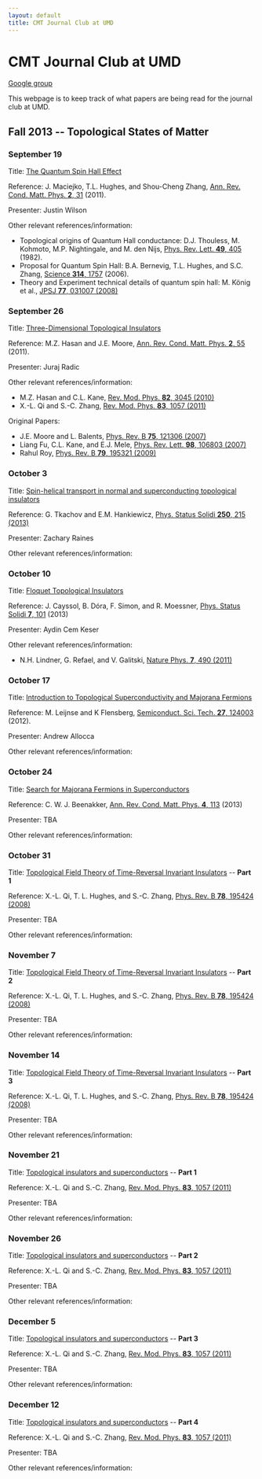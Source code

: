 ```yaml
---
layout: default
title: CMT Journal Club at UMD
---
```


# CMT Journal Club at UMD

[Google group](https://groups.google.com/d/forum/cmt-journal-club)

This webpage is to keep track of what papers are being read for the journal club at UMD.

## Fall 2013 -- Topological States of Matter

### September 19  

Title: [The Quantum Spin Hall Effect](http://www.annualreviews.org/doi/abs/10.1146/annurev-conmatphys-062910-140538)

Reference: J. Maciejko, T.L. Hughes, and Shou-Cheng Zhang, [Ann. Rev. Cond. Matt. Phys. **2**, 31](http://www.annualreviews.org/doi/abs/10.1146/annurev-conmatphys-062910-140538) (2011).

Presenter: Justin Wilson 

Other relevant references/information:

- Topological origins of Quantum Hall conductance: D.J. Thouless, M. Kohmoto, M.P. Nightingale, and M. den Nijs, [Phys. Rev. Lett. **49**, 405](http://prl.aps.org/abstract/PRL/v49/i6/p405_1) (1982).
- Proposal for Quantum Spin Hall: B.A. Bernevig, T.L. Hughes, and 	S.C. Zhang, [Science **314**, 1757](http://www.sciencemag.org/content/314/5806/1757.abstract?sid=c7b6886b-d7a5-4b01-9936-a0fdc2be43cf) (2006).
- Theory and Experiment technical details of quantum spin hall: M. König et al., [JPSJ **77**, 031007 (2008)](http://jpsj.ipap.jp/link?JPSJ/77/031007/)

### September 26

Title: [Three-Dimensional Topological Insulators](http://www.annualreviews.org/doi/abs/10.1146/annurev-conmatphys-062910-140432)

Reference: M.Z. Hasan and J.E. Moore, [Ann. Rev. Cond. Matt. Phys. **2**, 55](http://www.annualreviews.org/doi/abs/10.1146/annurev-conmatphys-062910-140432) (2011).

Presenter: Juraj Radic

Other relevant references/information:

- M.Z. Hasan and C.L. Kane, [Rev. Mod. Phys. **82**, 3045 (2010)](http://link.aps.org/doi/10.1103/RevModPhys.82.3045)
- X.-L. Qi and S.-C. Zhang, [Rev. Mod. Phys. **83**, 1057 (2011)](http://dx.doi.org/10.1103/RevModPhys.83.1057)

Original Papers:

- J.E. Moore and L. Balents, [Phys. Rev. B **75**, 121306 (2007)](http://link.aps.org/doi/10.1103/PhysRevB.75.121306)
- Liang Fu, C.L. Kane, and E.J. Mele, [Phys. Rev. Lett. **98**, 106803 (2007)](http://link.aps.org/doi/10.1103/PhysRevLett.98.106803)
- Rahul Roy, [Phys. Rev. B **79**, 195321 (2009)](http://link.aps.org/doi/10.1103/PhysRevB.79.195321)

### October 3

Title:	[Spin-helical transport in normal and superconducting topological insulators](http://dx.doi.org/10.1002/pssb.201248385)

Reference: G. Tkachov and E.M. Hankiewicz, [Phys. Status Solidi **250**, 215 (2013)](http://dx.doi.org/10.1002/pssb.201248385)

Presenter: Zachary Raines

Other relevant references/information:

### October 10

Title:	[Floquet Topological Insulators](http://dx.doi.org/10.1002/pssr.201206451)

Reference: J. Cayssol, B. Dóra, F. Simon, and R. Moessner, [Phys. Status Solidi **7**, 101](http://dx.doi.org/10.1002/pssr.201206451) (2013)

Presenter: Aydin Cem Keser

Other relevant references/information:
- N.H. Lindner, G. Refael, and V. Galitski, [Nature Phys. **7**, 490 (2011)](http://dx.doi.org/10.1038/nphys1926)

### October 17

Title: [Introduction to Topological Superconductivity and Majorana Fermions](http://dx.doi.org/10.1088/0268-1242/27/12/124003)

Reference: M. Leijnse and K Flensberg, [Semiconduct. Sci. Tech. **27**, 124003](http://dx.doi.org/10.1088/0268-1242/27/12/124003) (2012).

Presenter: Andrew Allocca

Other relevant references/information:

### October 24

Title: [Search for Majorana Fermions in Superconductors](http://dx.doi.org/10.1146/annurev-conmatphys-030212-184337)

Reference: C. W. J. Beenakker, [Ann. Rev. Cond. Matt. Phys. **4**, 113](http://dx.doi.org/10.1146/annurev-conmatphys-030212-184337) (2013)

Presenter: TBA

Other relevant references/information:

### October 31

Title: [Topological Field Theory of Time-Reversal Invariant Insulators](http://dx.doi.org/10.1103/PhysRevB.78.195424) -- **Part 1**

Reference: X.-L. Qi, T. L. Hughes, and S.-C. Zhang, [Phys. Rev. B **78**, 195424 (2008)](http://dx.doi.org/10.1103/PhysRevB.78.195424)

Presenter: TBA

Other relevant references/information:

### November 7

Title: [Topological Field Theory of Time-Reversal Invariant Insulators](http://dx.doi.org/10.1103/PhysRevB.78.195424) -- **Part 2**

Reference: X.-L. Qi, T. L. Hughes, and S.-C. Zhang, [Phys. Rev. B **78**, 195424 (2008)](http://dx.doi.org/10.1103/PhysRevB.78.195424)

Presenter: TBA

Other relevant references/information:

### November 14

Title: [Topological Field Theory of Time-Reversal Invariant Insulators](http://dx.doi.org/10.1103/PhysRevB.78.195424) -- **Part 3**

Reference: X.-L. Qi, T. L. Hughes, and S.-C. Zhang, [Phys. Rev. B **78**, 195424 (2008)](http://dx.doi.org/10.1103/PhysRevB.78.195424)

Presenter: TBA

Other relevant references/information:

### November 21

Title: [Topological insulators and superconductors](http://dx.doi.org/10.1103/RevModPhys.83.1057) -- **Part 1**

Reference: X.-L. Qi and S.-C. Zhang, [Rev. Mod. Phys. **83**, 1057 (2011)](http://dx.doi.org/10.1103/RevModPhys.83.1057)

Presenter: TBA

Other relevant references/information:

### November 26

Title: [Topological insulators and superconductors](http://dx.doi.org/10.1103/RevModPhys.83.1057) -- **Part 2**

Reference: X.-L. Qi and S.-C. Zhang, [Rev. Mod. Phys. **83**, 1057 (2011)](http://dx.doi.org/10.1103/RevModPhys.83.1057)

Presenter: TBA

Other relevant references/information:

### December 5

Title: [Topological insulators and superconductors](http://dx.doi.org/10.1103/RevModPhys.83.1057) -- **Part 3**

Reference: X.-L. Qi and S.-C. Zhang, [Rev. Mod. Phys. **83**, 1057 (2011)](http://dx.doi.org/10.1103/RevModPhys.83.1057)

Presenter: TBA

Other relevant references/information:

### December 12

Title: [Topological insulators and superconductors](http://dx.doi.org/10.1103/RevModPhys.83.1057) -- **Part 4**

Reference: X.-L. Qi and S.-C. Zhang, [Rev. Mod. Phys. **83**, 1057 (2011)](http://dx.doi.org/10.1103/RevModPhys.83.1057)

Presenter: TBA

Other relevant references/information:
